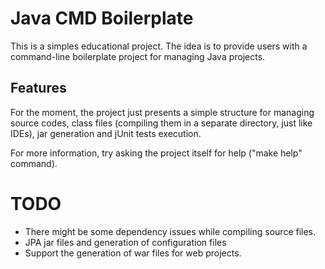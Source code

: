 Java CMD Boilerplate
====================
This is a simples educational project. The idea is to provide users
with a command-line boilerplate project for managing Java projects.

Features
--------
For the moment, the project just presents a simple structure for
managing source codes, class files (compiling them in a separate
directory, just like IDEs), jar generation and jUnit tests execution.

For more information, try asking the project itself for help
("make help" command).

TODO
====
- There might be some dependency issues while compiling source files.
- JPA jar files and generation of configuration files
- Support the generation of war files for web projects.

